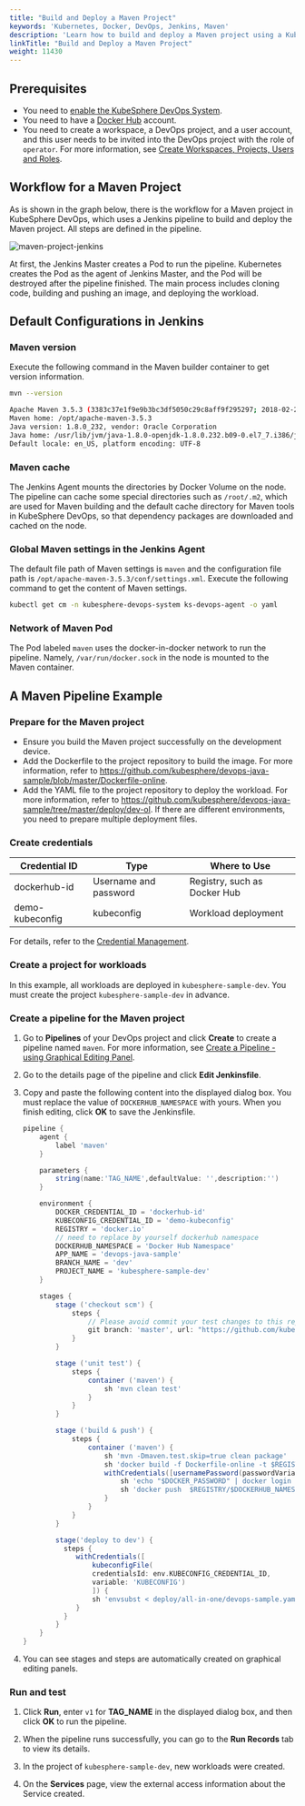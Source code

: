 ```yaml
---
title: "Build and Deploy a Maven Project"
keywords: 'Kubernetes, Docker, DevOps, Jenkins, Maven'
description: 'Learn how to build and deploy a Maven project using a KubeSphere pipeline.'
linkTitle: "Build and Deploy a Maven Project"
weight: 11430
---
```


## Prerequisites

- You need to [enable the KubeSphere DevOps System](../../../../docs/pluggable-components/devops/).
- You need to have a [Docker Hub](http://www.dockerhub.com/) account.
- You need to create a workspace, a DevOps project, and a user account, and this user needs to be invited into the DevOps project with the role of `operator`. For more information, see [Create Workspaces, Projects, Users and Roles](../../../quick-start/create-workspace-and-project/).

## Workflow for a Maven Project

As is shown in the graph below, there is the workflow for a Maven project in KubeSphere DevOps, which uses a Jenkins pipeline to build and deploy the Maven project. All steps are defined in the pipeline.

![maven-project-jenkins](/images/docs/devops-user-guide/examples/build-and-deploy-a-maven-project/maven-project-jenkins.png)

At first, the Jenkins Master creates a Pod to run the pipeline. Kubernetes creates the Pod as the agent of Jenkins Master, and the Pod will be destroyed after the pipeline finished. The main process includes cloning code, building and pushing an image, and deploying the workload.

## Default Configurations in Jenkins

### Maven version

Execute the following command in the Maven builder container to get version information.

```bash
mvn --version

Apache Maven 3.5.3 (3383c37e1f9e9b3bc3df5050c29c8aff9f295297; 2018-02-24T19:49:05Z)
Maven home: /opt/apache-maven-3.5.3
Java version: 1.8.0_232, vendor: Oracle Corporation
Java home: /usr/lib/jvm/java-1.8.0-openjdk-1.8.0.232.b09-0.el7_7.i386/jre
Default locale: en_US, platform encoding: UTF-8
```

### Maven cache

The Jenkins Agent mounts the directories by Docker Volume on the node. The pipeline can cache some special directories such as `/root/.m2`, which are used for Maven building and the default cache directory for Maven tools in KubeSphere DevOps, so that dependency packages are downloaded and cached on the node.

### Global Maven settings in the Jenkins Agent

The default file path of Maven settings is `maven` and the configuration file path is `/opt/apache-maven-3.5.3/conf/settings.xml`. Execute the following command to get the content of Maven settings.

```bash
kubectl get cm -n kubesphere-devops-system ks-devops-agent -o yaml
```

### Network of Maven Pod

The Pod labeled `maven` uses the docker-in-docker network to run the pipeline. Namely, `/var/run/docker.sock` in the node is mounted to the Maven container.

## A Maven Pipeline Example

### Prepare for the Maven project

- Ensure you build the Maven project successfully on the development device.
- Add the Dockerfile to the project repository to build the image. For more information, refer to <https://github.com/kubesphere/devops-java-sample/blob/master/Dockerfile-online>.
- Add the YAML file to the project repository to deploy the workload. For more information, refer to <https://github.com/kubesphere/devops-java-sample/tree/master/deploy/dev-ol>. If there are different environments, you need to prepare multiple deployment files.

### Create credentials

| Credential ID   | Type                | Where to Use                 |
| --------------- | ------------------- | ---------------------------- |
| dockerhub-id    | Username and password | Registry, such as Docker Hub |
| demo-kubeconfig | kubeconfig          | Workload deployment         |

For details, refer to the [Credential Management](../../how-to-use/credential-management/).

### Create a project for workloads

In this example, all workloads are deployed in `kubesphere-sample-dev`. You must create the project `kubesphere-sample-dev` in advance.

### Create a pipeline for the Maven project

1. Go to **Pipelines** of your DevOps project and click **Create** to create a pipeline named `maven`. For more information, see [Create a Pipeline - using Graphical Editing Panel](../../how-to-use/create-a-pipeline-using-graphical-editing-panel/).

2. Go to the details page of the pipeline and click **Edit Jenkinsfile**.

3. Copy and paste the following content into the displayed dialog box. You must replace the value of `DOCKERHUB_NAMESPACE` with yours. When you finish editing, click **OK** to save the Jenkinsfile.

   ```groovy
   pipeline {
       agent {
           label 'maven'
       }
   
       parameters {
           string(name:'TAG_NAME',defaultValue: '',description:'')
       }
   
       environment {
           DOCKER_CREDENTIAL_ID = 'dockerhub-id'
           KUBECONFIG_CREDENTIAL_ID = 'demo-kubeconfig'
           REGISTRY = 'docker.io'
           // need to replace by yourself dockerhub namespace
           DOCKERHUB_NAMESPACE = 'Docker Hub Namespace'
           APP_NAME = 'devops-java-sample'
           BRANCH_NAME = 'dev'
           PROJECT_NAME = 'kubesphere-sample-dev'
       }
   
       stages {
           stage ('checkout scm') {
               steps {
                   // Please avoid commit your test changes to this repository
                   git branch: 'master', url: "https://github.com/kubesphere/devops-maven-sample.git"
               }
           }
   
           stage ('unit test') {
               steps {
                   container ('maven') {
                       sh 'mvn clean test'
                   }
               }
           }
   
           stage ('build & push') {
               steps {
                   container ('maven') {
                       sh 'mvn -Dmaven.test.skip=true clean package'
                       sh 'docker build -f Dockerfile-online -t $REGISTRY/$DOCKERHUB_NAMESPACE/$APP_NAME:SNAPSHOT-$BRANCH_NAME-$BUILD_NUMBER .'
                       withCredentials([usernamePassword(passwordVariable : 'DOCKER_PASSWORD' ,usernameVariable : 'DOCKER_USERNAME' ,credentialsId : "$DOCKER_CREDENTIAL_ID" ,)]) {
                           sh 'echo "$DOCKER_PASSWORD" | docker login $REGISTRY -u "$DOCKER_USERNAME" --password-stdin'
                           sh 'docker push  $REGISTRY/$DOCKERHUB_NAMESPACE/$APP_NAME:SNAPSHOT-$BRANCH_NAME-$BUILD_NUMBER'
                       }
                   }
               }
           }
   
           stage('deploy to dev') {
             steps {
                withCredentials([
                    kubeconfigFile(
                    credentialsId: env.KUBECONFIG_CREDENTIAL_ID,
                    variable: 'KUBECONFIG')
                    ]) {
                    sh 'envsubst < deploy/all-in-one/devops-sample.yaml | kubectl apply -f -'
                }
             }
           }
       }
   }
   ```

4. You can see stages and steps are automatically created on graphical editing panels.

### Run and test

1. Click **Run**, enter `v1` for **TAG_NAME** in the displayed dialog box, and then click **OK** to run the pipeline.

2. When the pipeline runs successfully, you can go to the **Run Records** tab to view its details.

3. In the project of `kubesphere-sample-dev`, new workloads were created.

4. On the **Services** page, view the external access information about the Service created.
